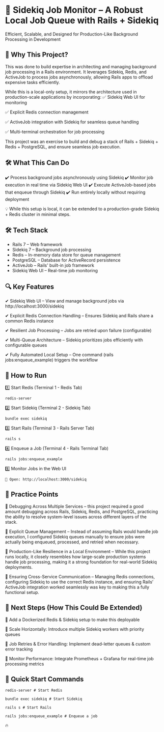 # 🚀 Sidekiq Job Monitor – A Robust Local Job Queue with Rails + Sidekiq

Efficient, Scalable, and Designed for Production-Like Background Processing in Development

## 📌 Why This Project?
This was done to build expertise in architecting and managing background job processing in a Rails environment. 
It leverages Sidekiq, Redis, and ActiveJob to process jobs asynchronously, allowing Rails apps to offload expensive tasks efficiently.

While this is a local-only setup, it mirrors the architecture used in production-scale applications by incorporating: 
✅ Sidekiq Web UI for monitoring

✅ Explicit Redis connection management

✅ ActiveJob integration with Sidekiq for seamless queue handling

✅ Multi-terminal orchestration for job processing

This project was an exercise to build and debug a stack of Rails + Sidekiq + Redis + PostgreSQL, and ensure seamless job execution.

## 🛠 What This Can Do
✔️ Process background jobs asynchronously using Sidekiq
✔️ Monitor job execution in real time via Sidekiq Web UI
✔️ Execute ActiveJob-based jobs that enqueue through Sidekiq
✔️ Run entirely locally without requiring deployment

💡 While this setup is local, it can be extended to a production-grade Sidekiq + Redis cluster in minimal steps.

## 🛠 Tech Stack
- Rails 7 – Web framework
- Sidekiq 7 – Background job processing
- Redis – In-memory data store for queue management
- PostgreSQL – Database for ActiveRecord persistence
- ActiveJob – Rails' built-in job framework
- Sidekiq Web UI – Real-time job monitoring

## 🔍 Key Features
✔ Sidekiq Web UI – View and manage background jobs via http://localhost:3000/sidekiq

✔ Explicit Redis Connection Handling – Ensures Sidekiq and Rails share a common Redis instance

✔ Resilient Job Processing – Jobs are retried upon failure (configurable)

✔ Multi-Queue Architecture – Sidekiq prioritizes jobs efficiently with configurable queues

✔ Fully Automated Local Setup – One command (rails jobs:enqueue_example) triggers the workflow

## 🚀 How to Run
1️⃣ Start Redis (Terminal 1 - Redis Tab)
```
redis-server
```

2️⃣ Start Sidekiq (Terminal 2 - Sidekiq Tab)
```
bundle exec sidekiq
```

3️⃣ Start Rails (Terminal 3 - Rails Server Tab)
```
rails s
```

4️⃣ Enqueue a Job (Terminal 4 - Rails Terminal Tab)
```
rails jobs:enqueue_example
```

5️⃣ Monitor Jobs in the Web UI
```
📌 Open: http://localhost:3000/sidekiq
```

## 🎯 Practice Points
🔹 Debugging Across Multiple Services – this project required a good amount debugging across Rails, Sidekiq, Redis, and PostgreSQL, practicing the ability to resolve system-level issues across different layers of the stack.

🔹 Explicit Queue Management – Instead of assuming Rails would handle job execution, I configured Sidekiq queues manually to ensure jobs were actually being enqueued, processed, and retried when necessary.

🔹 Production-Like Resilience in a Local Environment – While this project runs locally, it closely resembles how large-scale production systems handle job processing, making it a strong foundation for real-world Sidekiq deployments.

🔹 Ensuring Cross-Service Communication – Managing Redis connections, configuring Sidekiq to use the correct Redis instance, and ensuring Rails’ ActiveJob integration worked seamlessly was key to making this a fully functional setup.

## 🔮 Next Steps (How This Could Be Extended)
🔹 Add a Dockerized Redis & Sidekiq setup to make this deployable

🔹 Scale Horizontally: Introduce multiple Sidekiq workers with priority queues

🔹 Job Retries & Error Handling: Implement dead-letter queues & custom error tracking

🔹 Monitor Performance: Integrate Prometheus + Grafana for real-time job processing metrics


## 📌 Quick Start Commands
```
redis-server # Start Redis

bundle exec sidekiq # Start Sidekiq

rails s # Start Rails

rails jobs:enqueue_example # Enqueue a job
```
🔥 
